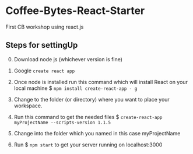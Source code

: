 # Coffee-Bytes-React-Starter
First CB workshop using react.js

## Steps for settingUp

0. Download node js (whichever version is fine)

1. Google `create react app`

2. Once node is installed run this command which will install React on your local machine $ `npm install create-react-app - g`

3. Change to the folder (or directory) where you want to place your workspace.

4. Run this command to get the needed files $ `create-react-app myProjectName --scripts-version 1.1.5`

5. Change into the folder which you named in this case myProjectName

6. Run $ `npm start` to get your server running on localhost:3000
